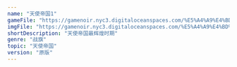 ```yaml
---
name: "天使帝国1"
gameFile: "https://gamenoir.nyc3.digitaloceanspaces.com/%E5%A4%A9%E4%BD%BF%E5%B8%9D%E5%9B%BD1/angel1.zip"
imgFile: "https://gamenoir.nyc3.digitaloceanspaces.com/%E5%A4%A9%E4%BD%BF%E5%B8%9D%E5%9B%BD1/original.webp"
shortDescription: "天使帝国最辉煌时期"
genre: "战旗"
topic: "天使帝国"
version: "原版"
---
```

